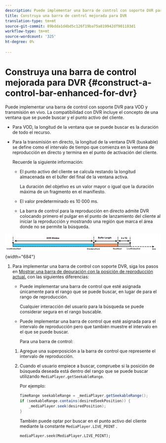 ```yaml
---
description: Puede implementar una barra de control con soporte DVR para VOD y transmisión en vivo. La compatibilidad con DVR incluye el concepto de una ventana que se puede buscar y el punto activo del cliente.
title: Construya una barra de control mejorada para DVR
translation-type: tm+mt
source-git-commit: 89bdda1d4bd5c126f19ba75a819942df901183d1
workflow-type: tm+mt
source-wordcount: '325'
ht-degree: 0%

---
```



# Construya una barra de control mejorada para DVR {#construct-a-control-bar-enhanced-for-dvr}

Puede implementar una barra de control con soporte DVR para VOD y transmisión en vivo. La compatibilidad con DVR incluye el concepto de una ventana que se puede buscar y el punto activo del cliente.

* Para VOD, la longitud de la ventana que se puede buscar es la duración de todo el recurso.
* Para la transmisión en directo, la longitud de la ventana DVR (buskable) se define como el intervalo de tiempo que comienza en la ventana de reproducción en directo y termina en el punto de activación del cliente.

   Recuerde la siguiente información:

   * El punto activo del cliente se calcula restando la longitud almacenada en el búfer del final de la ventana activa.

      La duración del objetivo es un valor mayor o igual que la duración máxima de un fragmento en el manifiesto.
   * El valor predeterminado es 10 000 ms.
   * La barra de control para la reproducción en directo admite DVR colocando primero el pulgar en el punto de lanzamiento del cliente al iniciar la reproducción y mostrando una región que marca el área donde no se permite la búsqueda.

<!--<a id="fig_37A39A28BA714BA5A2C461357ED5BD41"></a>-->

![](assets/dvr-window.PNG){width=&quot;684&quot;}

1. Para implementar una barra de control con soporte DVR, siga los pasos en [Mostrar una barra de depuración con la posición de reproducción actual.](../../../tvsdk-3x-android-prog/android-3x-content-playback-options-android2/ui-configure/android-3x-ui-seek-scrub-bar-display.md) con las siguientes diferencias:

   * Puede implementar una barra de control que esté asignada únicamente para el rango que se puede buscar, en lugar de para el rango de reproducción.

      Cualquier interacción del usuario para la búsqueda se puede considerar segura en el rango buscable.
   * Puede implementar una barra de control que esté asignada para el intervalo de reproducción pero que también muestre el intervalo en el que se puede buscar.

      Para una barra de control:
   1. Agregue una superposición a la barra de control que represente el intervalo de reproducción.
   1. Cuando el usuario empiece a buscar, compruebe si la posición de búsqueda deseada está dentro del rango que se puede buscar utilizando `MediaPlayer.getSeekableRange`.

      Por ejemplo:

      ```java
      TimeRange seekableRange = _mediaPlayer.getSeekableRange(); 
      if (seekableRange.contains(desiredSeekPosition)) { 
          _mediaPlayer.seek(desiredPosition); 
      }
      ```

      También puede optar por buscar en el punto activo del cliente mediante la constante `MediaPlayer.LIVE_POINT` .

      ```
      mediaPlayer.seek(MediaPlayer.LIVE_POINT);
      ```
